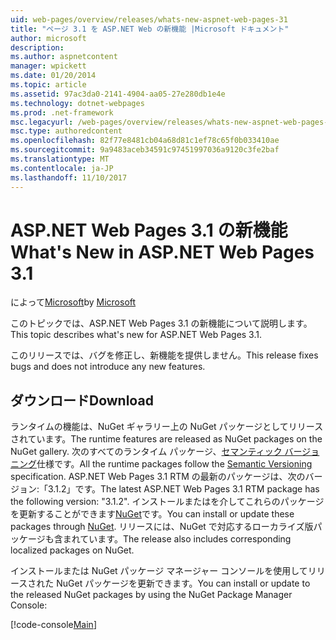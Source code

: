 ```yaml
---
uid: web-pages/overview/releases/whats-new-aspnet-web-pages-31
title: "ページ 3.1 を ASP.NET Web の新機能 |Microsoft ドキュメント"
author: microsoft
description: 
ms.author: aspnetcontent
manager: wpickett
ms.date: 01/20/2014
ms.topic: article
ms.assetid: 97ac3da0-2141-4904-aa05-27e280db1e4e
ms.technology: dotnet-webpages
ms.prod: .net-framework
msc.legacyurl: /web-pages/overview/releases/whats-new-aspnet-web-pages-31
msc.type: authoredcontent
ms.openlocfilehash: 82f77e8481cb04a68d81c1ef78c65f0b033410ae
ms.sourcegitcommit: 9a9483aceb34591c97451997036a9120c3fe2baf
ms.translationtype: MT
ms.contentlocale: ja-JP
ms.lasthandoff: 11/10/2017
---
```

<a name="whats-new-in-aspnet-web-pages-31"></a><span data-ttu-id="5faf9-102">ASP.NET Web Pages 3.1 の新機能</span><span class="sxs-lookup"><span data-stu-id="5faf9-102">What's New in ASP.NET Web Pages 3.1</span></span>
====================
<span data-ttu-id="5faf9-103">によって[Microsoft](https://github.com/microsoft)</span><span class="sxs-lookup"><span data-stu-id="5faf9-103">by [Microsoft](https://github.com/microsoft)</span></span>

<span data-ttu-id="5faf9-104">このトピックでは、ASP.NET Web Pages 3.1 の新機能について説明します。</span><span class="sxs-lookup"><span data-stu-id="5faf9-104">This topic describes what's new for ASP.NET Web Pages 3.1.</span></span>

<span data-ttu-id="5faf9-105">このリリースでは、バグを修正し、新機能を提供しません。</span><span class="sxs-lookup"><span data-stu-id="5faf9-105">This release fixes bugs and does not introduce any new features.</span></span>

<a id="download"></a>
## <a name="download"></a><span data-ttu-id="5faf9-106">ダウンロード</span><span class="sxs-lookup"><span data-stu-id="5faf9-106">Download</span></span>

<span data-ttu-id="5faf9-107">ランタイムの機能は、NuGet ギャラリー上の NuGet パッケージとしてリリースされています。</span><span class="sxs-lookup"><span data-stu-id="5faf9-107">The runtime features are released as NuGet packages on the NuGet gallery.</span></span> <span data-ttu-id="5faf9-108">次のすべてのランタイム パッケージ、[セマンティック バージョニング](http://semver.org/)仕様です。</span><span class="sxs-lookup"><span data-stu-id="5faf9-108">All the runtime packages follow the [Semantic Versioning](http://semver.org/) specification.</span></span> <span data-ttu-id="5faf9-109">ASP.NET Web Pages 3.1 RTM の最新のパッケージは、次のバージョン:「3.1.2」です。</span><span class="sxs-lookup"><span data-stu-id="5faf9-109">The latest ASP.NET Web Pages 3.1 RTM package has the following version: "3.1.2".</span></span> <span data-ttu-id="5faf9-110">インストールまたはを介してこれらのパッケージを更新することができます[NuGet](http://www.nuget.org/packages/Microsoft.AspNet.WebPages/)です。</span><span class="sxs-lookup"><span data-stu-id="5faf9-110">You can install or update these packages through [NuGet](http://www.nuget.org/packages/Microsoft.AspNet.WebPages/).</span></span> <span data-ttu-id="5faf9-111">リリースには、NuGet で対応するローカライズ版パッケージも含まれています。</span><span class="sxs-lookup"><span data-stu-id="5faf9-111">The release also includes corresponding localized packages on NuGet.</span></span>

<span data-ttu-id="5faf9-112">インストールまたは NuGet パッケージ マネージャー コンソールを使用してリリースされた NuGet パッケージを更新できます。</span><span class="sxs-lookup"><span data-stu-id="5faf9-112">You can install or update to the released NuGet packages by using the NuGet Package Manager Console:</span></span>

[!code-console[Main](whats-new-aspnet-web-pages-31/samples/sample1.cmd)]

